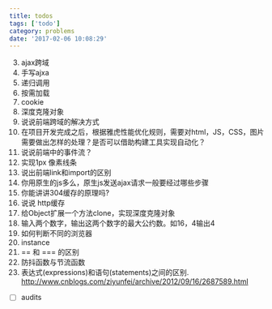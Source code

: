 ```yaml
---
title: todos
tags: ['todo']
category: problems
date: '2017-02-06 10:08:29'
---
```


3. ajax跨域
4. 手写ajxa
5. 递归调用
7. 按需加载
8. cookie
9. 深度克隆对象
14. 说说前端跨域的解决方式
15.  在项目开发完成之后，根据雅虎性能优化规则，需要对html，JS，CSS，图片需要做出怎样的处理？是否可以借助构建工具实现自动化？
16. 说说前端中的事件流？
17. 实现1px 像素线条
18. 说出前端link和import的区别
19. 你用原生的js多么，原生js发送ajax请求一般要经过哪些步骤
20. 你能讲讲304缓存的原理吗?
23. 说说 http缓存
24. 给Object扩展一个方法clone，实现深度克隆对象
25. 输入两个数字，输出这两个数字的最大公约数。如16，4输出4
26. 如何判断不同的浏览器
27. instance
28. == 和 === 的区别
29. 防抖函数与节流函数
30. 表达式(expressions)和语句(statements)之间的区别.
http://www.cnblogs.com/ziyunfei/archive/2012/09/16/2687589.html
- [ ] audits

